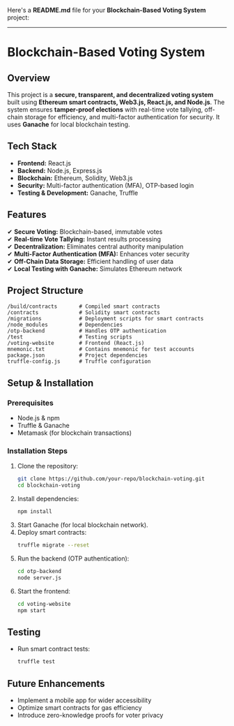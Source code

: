 Here's a **README.md** file for your **Blockchain-Based Voting System** project:  

---

# Blockchain-Based Voting System  

## Overview  
This project is a **secure, transparent, and decentralized voting system** built using **Ethereum smart contracts, Web3.js, React.js, and Node.js**. The system ensures **tamper-proof elections** with real-time vote tallying, off-chain storage for efficiency, and multi-factor authentication for security. It uses **Ganache** for local blockchain testing.  

## Tech Stack  
- **Frontend:** React.js  
- **Backend:** Node.js, Express.js  
- **Blockchain:** Ethereum, Solidity, Web3.js  
- **Security:** Multi-factor authentication (MFA), OTP-based login  
- **Testing & Development:** Ganache, Truffle  

## Features  
✔ **Secure Voting:** Blockchain-based, immutable votes  
✔ **Real-time Vote Tallying:** Instant results processing  
✔ **Decentralization:** Eliminates central authority manipulation  
✔ **Multi-Factor Authentication (MFA):** Enhances voter security  
✔ **Off-Chain Data Storage:** Efficient handling of user data  
✔ **Local Testing with Ganache:** Simulates Ethereum network  

## Project Structure  
```
/build/contracts       # Compiled smart contracts  
/contracts             # Solidity smart contracts  
/migrations            # Deployment scripts for smart contracts  
/node_modules          # Dependencies  
/otp-backend           # Handles OTP authentication  
/test                  # Testing scripts  
/voting-website        # Frontend (React.js)  
mnemonic.txt           # Contains mnemonic for test accounts  
package.json           # Project dependencies  
truffle-config.js      # Truffle configuration  
```  

## Setup & Installation  

### Prerequisites  
- Node.js & npm  
- Truffle & Ganache  
- Metamask (for blockchain transactions)  

### Installation Steps  
1. Clone the repository:  
   ```sh
   git clone https://github.com/your-repo/blockchain-voting.git
   cd blockchain-voting
   ```  
2. Install dependencies:  
   ```sh
   npm install
   ```  
3. Start Ganache (for local blockchain network).  
4. Deploy smart contracts:  
   ```sh
   truffle migrate --reset
   ```  
5. Run the backend (OTP authentication):  
   ```sh
   cd otp-backend
   node server.js
   ```  
6. Start the frontend:  
   ```sh
   cd voting-website
   npm start
   ```  

## Testing  
- Run smart contract tests:  
  ```sh
  truffle test
  ```  

## Future Enhancements  
- Implement a mobile app for wider accessibility  
- Optimize smart contracts for gas efficiency  
- Introduce zero-knowledge proofs for voter privacy  
